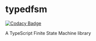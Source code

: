 # typedfsm

[![Codacy Badge](https://api.codacy.com/project/badge/Grade/41db80e6747c4a0fb57d7968242d1b0a)](https://app.codacy.com/app/scottjmoore/typedfsm?utm_source=github.com&utm_medium=referral&utm_content=div-int/typedfsm&utm_campaign=Badge_Grade_Settings)

A TypeScript Finite State Machine library
